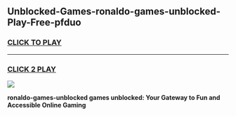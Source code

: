 
## Unblocked-Games-ronaldo-games-unblocked-Play-Free-pfduo
<h3>
<a href="https://premium76.site?title=ronaldo-games-unblocked&ref=21A">CLICK TO PLAY</a></h3>
<hr>

<h3>
<a href="https://premium76.site?title=ronaldo-games-unblocked&ref=21A">CLICK 2 PLAY</a>
  
</h3>

<a href="https://premium76.site?title=ronaldo-games-unblocked&ref=21A"><img src="https://clearcache.store/games.png"></a>


**ronaldo-games-unblocked games unblocked: Your Gateway to Fun and Accessible Online Gaming**

